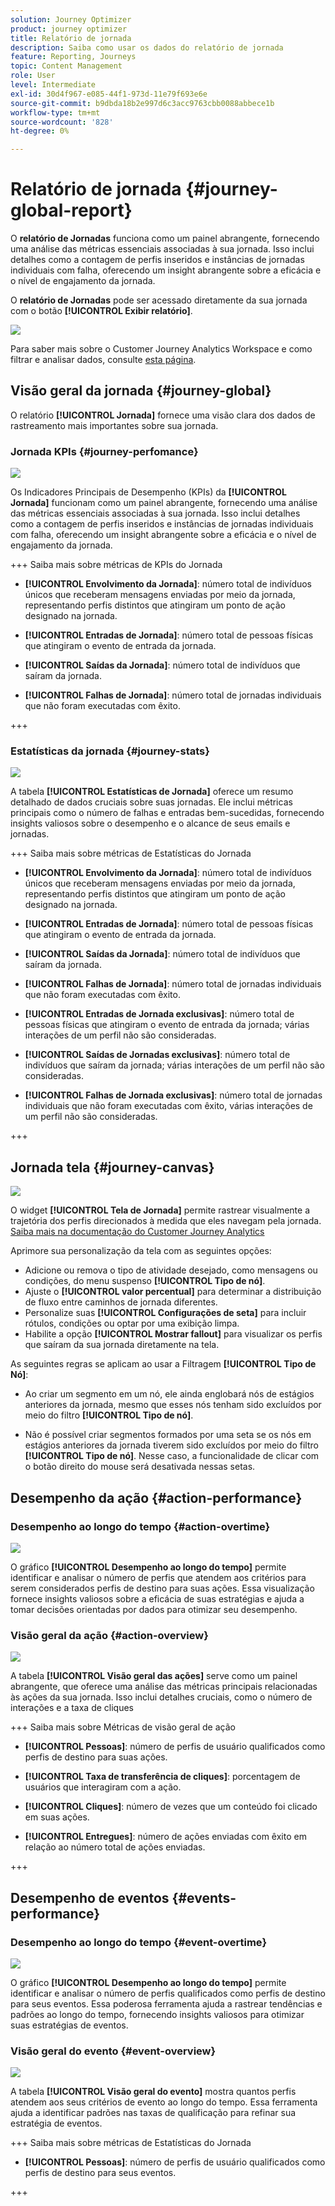```yaml
---
solution: Journey Optimizer
product: journey optimizer
title: Relatório de jornada
description: Saiba como usar os dados do relatório de jornada
feature: Reporting, Journeys
topic: Content Management
role: User
level: Intermediate
exl-id: 30d4f967-e085-44f1-973d-11e79f693e6e
source-git-commit: b9dbda18b2e997d6c3acc9763cbb0088abbece1b
workflow-type: tm+mt
source-wordcount: '828'
ht-degree: 0%

---
```


# Relatório de jornada {#journey-global-report}

O **relatório de Jornadas** funciona como um painel abrangente, fornecendo uma análise das métricas essenciais associadas à sua jornada. Isso inclui detalhes como a contagem de perfis inseridos e instâncias de jornadas individuais com falha, oferecendo um insight abrangente sobre a eficácia e o nível de engajamento da jornada.

O **relatório de Jornadas** pode ser acessado diretamente da sua jornada com o botão **[!UICONTROL Exibir relatório]**.

![](assets/gs-cja-report-3.png)

Para saber mais sobre o Customer Journey Analytics Workspace e como filtrar e analisar dados, consulte [esta página](https://experienceleague.adobe.com/en/docs/analytics-platform/using/cja-workspace/home).

## Visão geral da jornada {#journey-global}

O relatório **[!UICONTROL Jornada]** fornece uma visão clara dos dados de rastreamento mais importantes sobre sua jornada.

### Jornada KPIs {#journey-perfomance}

![](assets/cja-journey-kpis.png)

Os Indicadores Principais de Desempenho (KPIs) da **[!UICONTROL Jornada]** funcionam como um painel abrangente, fornecendo uma análise das métricas essenciais associadas à sua jornada. Isso inclui detalhes como a contagem de perfis inseridos e instâncias de jornadas individuais com falha, oferecendo um insight abrangente sobre a eficácia e o nível de engajamento da jornada.

+++ Saiba mais sobre métricas de KPIs do Jornada

* **[!UICONTROL Envolvimento da Jornada]**: número total de indivíduos únicos que receberam mensagens enviadas por meio da jornada, representando perfis distintos que atingiram um ponto de ação designado na jornada.

* **[!UICONTROL Entradas de Jornada]**: número total de pessoas físicas que atingiram o evento de entrada da jornada.

* **[!UICONTROL Saídas da Jornada]**: número total de indivíduos que saíram da jornada.

* **[!UICONTROL Falhas de Jornada]**: número total de jornadas individuais que não foram executadas com êxito.

+++

### Estatísticas da jornada {#journey-stats}

![](assets/cja-journey-stats.png)

A tabela **[!UICONTROL Estatísticas de Jornada]** oferece um resumo detalhado de dados cruciais sobre suas jornadas. Ele inclui métricas principais como o número de falhas e entradas bem-sucedidas, fornecendo insights valiosos sobre o desempenho e o alcance de seus emails e jornadas.

+++ Saiba mais sobre métricas de Estatísticas do Jornada

* **[!UICONTROL Envolvimento da Jornada]**: número total de indivíduos únicos que receberam mensagens enviadas por meio da jornada, representando perfis distintos que atingiram um ponto de ação designado na jornada.

* **[!UICONTROL Entradas de Jornada]**: número total de pessoas físicas que atingiram o evento de entrada da jornada.

* **[!UICONTROL Saídas da Jornada]**: número total de indivíduos que saíram da jornada.

* **[!UICONTROL Falhas de Jornada]**: número total de jornadas individuais que não foram executadas com êxito.

* **[!UICONTROL Entradas de Jornada exclusivas]**: número total de pessoas físicas que atingiram o evento de entrada da jornada; várias interações de um perfil não são consideradas.

* **[!UICONTROL Saídas de Jornadas exclusivas]**: número total de indivíduos que saíram da jornada; várias interações de um perfil não são consideradas.

* **[!UICONTROL Falhas de Jornada exclusivas]**: número total de jornadas individuais que não foram executadas com êxito, várias interações de um perfil não são consideradas.

+++

## Jornada tela {#journey-canvas}

![](assets/cja-journey-canvas.png)

O widget **[!UICONTROL Tela de Jornada]** permite rastrear visualmente a trajetória dos perfis direcionados à medida que eles navegam pela jornada. [Saiba mais na documentação do Customer Journey Analytics](https://experienceleague.adobe.com/en/docs/analytics-platform/using/cja-workspace/visualizations/journey-canvas/journey-canvas)

Aprimore sua personalização da tela com as seguintes opções:

* Adicione ou remova o tipo de atividade desejado, como mensagens ou condições, do menu suspenso **[!UICONTROL Tipo de nó]**.
* Ajuste o **[!UICONTROL valor percentual]** para determinar a distribuição de fluxo entre caminhos de jornada diferentes.
* Personalize suas **[!UICONTROL Configurações de seta]** para incluir rótulos, condições ou optar por uma exibição limpa.
* Habilite a opção **[!UICONTROL Mostrar fallout]** para visualizar os perfis que saíram da sua jornada diretamente na tela.

As seguintes regras se aplicam ao usar a Filtragem **[!UICONTROL Tipo de Nó]**:

* Ao criar um segmento em um nó, ele ainda englobará nós de estágios anteriores da jornada, mesmo que esses nós tenham sido excluídos por meio do filtro **[!UICONTROL Tipo de nó]**.

* Não é possível criar segmentos formados por uma seta se os nós em estágios anteriores da jornada tiverem sido excluídos por meio do filtro **[!UICONTROL Tipo de nó]**. Nesse caso, a funcionalidade de clicar com o botão direito do mouse será desativada nessas setas.

## Desempenho da ação {#action-performance}

### Desempenho ao longo do tempo {#action-overtime}

![](assets/cja-journey-action-performance.png)

O gráfico **[!UICONTROL Desempenho ao longo do tempo]** permite identificar e analisar o número de perfis que atendem aos critérios para serem considerados perfis de destino para suas ações. Essa visualização fornece insights valiosos sobre a eficácia de suas estratégias e ajuda a tomar decisões orientadas por dados para otimizar seu desempenho.

### Visão geral da ação {#action-overview}

![](assets/cja-journey-action-overview.png)

A tabela **[!UICONTROL Visão geral das ações]** serve como um painel abrangente, que oferece uma análise das métricas principais relacionadas às ações da sua jornada. Isso inclui detalhes cruciais, como o número de interações e a taxa de cliques

+++ Saiba mais sobre Métricas de visão geral de ação

* **[!UICONTROL Pessoas]**: número de perfis de usuário qualificados como perfis de destino para suas ações.

* **[!UICONTROL Taxa de transferência de cliques]**: porcentagem de usuários que interagiram com a ação.

* **[!UICONTROL Cliques]**: número de vezes que um conteúdo foi clicado em suas ações.

* **[!UICONTROL Entregues]**: número de ações enviadas com êxito em relação ao número total de ações enviadas.

+++

## Desempenho de eventos {#events-performance}

### Desempenho ao longo do tempo {#event-overtime}

![](assets/cja-journey-performance-event.png)

O gráfico **[!UICONTROL Desempenho ao longo do tempo]** permite identificar e analisar o número de perfis qualificados como perfis de destino para seus eventos. Essa poderosa ferramenta ajuda a rastrear tendências e padrões ao longo do tempo, fornecendo insights valiosos para otimizar suas estratégias de eventos.

### Visão geral do evento {#event-overview}

![](assets/cja-journey-events-overview.png)

A tabela **[!UICONTROL Visão geral do evento]** mostra quantos perfis atendem aos seus critérios de evento ao longo do tempo. Essa ferramenta ajuda a identificar padrões nas taxas de qualificação para refinar sua estratégia de eventos.

+++ Saiba mais sobre métricas de Estatísticas do Jornada

* **[!UICONTROL Pessoas]**: número de perfis de usuário qualificados como perfis de destino para seus eventos.

+++
